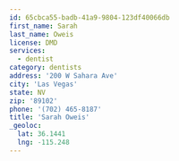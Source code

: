 ```yaml
---
id: 65cbca55-badb-41a9-9804-123df40066db
first_name: Sarah
last_name: Oweis
license: DMD
services:
  - dentist
category: dentists
address: '200 W Sahara Ave'
city: 'Las Vegas'
state: NV
zip: '89102'
phone: '(702) 465-8187'
title: 'Sarah Oweis'
_geoloc:
  lat: 36.1441
  lng: -115.248
---
```

